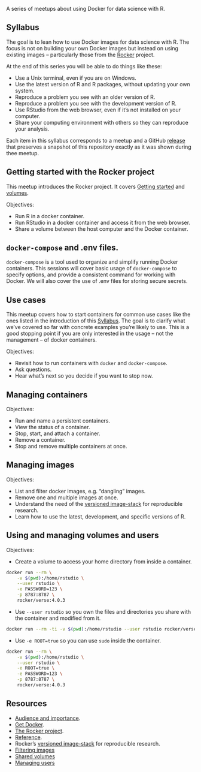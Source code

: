 
<!-- README.md is generated from README.Rmd. Please edit that file -->
<!-- README.md is generated from README.Rmd. Please edit that file -->

A series of meetups about using Docker for data science with R.

## Syllabus

The goal is to lean how to use Docker images for data science with R.
The focus is not on building your own Docker images but instead on using
existing images – particularly those from the
[Rocker](https://www.rocker-project.org) project.

At the end of this series you will be able to do things like these:

-   Use a Unix terminal, even if you are on Windows.
-   Use the latest version of R and R packages, without updating your
    own system.
-   Reproduce a problem you see with an older version of R.
-   Reproduce a problem you see with the development version of R.
-   Use RStudio from the web browser, even if it’s not installed on your
    computer.
-   Share your computing environment with others so they can reproduce
    your analysis.

Each item in this syllabus corresponds to a meetup and a GitHub
[release](https://github.com/2DegreesInvesting/ds.docker/releases) that
preserves a snapshot of this repository exactly as it was shown during
thee meetup.

## Getting started with the Rocker project

This meetup introduces the Rocker project. It covers [Getting
started](https://www.rocker-project.org/) and
[volumes](https://www.rocker-project.org/use/shared_volumes/).

Objectives:

-   Run R in a docker container.
-   Run RStudio in a docker container and access it from the web
    browser.
-   Share a volume between the host computer and the Docker container.

## `docker-compose` and .env files.

`docker-compose` is a tool used to organize and simplify running Docker
containers. This sessions will cover basic usage of `docker-compose` to
specify options, and provide a consistent command for working with
Docker. We will also cover the use of .env files for storing secure
secrets.

## Use cases

This meetup covers how to start containers for common use cases like the
ones listed in the introduction of this [Syllabus](#syllabus). The goal
is to clarify what we’ve covered so far with concrete examples you’re
likely to use. This is a good stopping point if you are only interested
in the usage – not the management – of docker containers.

Objectives:

-   Revisit how to run containers with `docker` and `docker-compose`.
-   Ask questions.
-   Hear what’s next so you decide if you want to stop now.

## Managing containers

Objectives:

-   Run and name a persistent containers.
-   View the status of a container.
-   Stop, start, and attach a container.
-   Remove a container.
-   Stop and remove multiple containers at once.

## Managing images

Objectives:

-   List and filter docker images, e.g. “dangling” images.
-   Remove one and multiple images at once.
-   Understand the need of the [versioned
    image-stack](https://www.rocker-project.org/images/) for
    reproducible research.
-   Learn how to use the latest, development, and specific versions
    of R.

## Using and managing volumes and users

Objectives:

-   Create a volume to access your home directory from inside a
    container.

``` bash
docker run --rm \
    -v $(pwd):/home/rstudio \
    --user rstudio \
    -e PASSWORD=123 \
    -p 8787:8787 \
    rocker/verse:4.0.3
```

-   Use `--user rstudio` so you own the files and directories you share
    with the container and modified from it.

``` bash
docker run --rm -ti -v $(pwd):/home/rstudio --user rstudio rocker/verse bash
```

-   Use `-e ROOT=true` so you can use `sudo` inside the container.

``` bash
docker run --rm \
    -v $(pwd):/home/rstudio \
    --user rstudio \
    -e ROOT=true \
    -e PASSWORD=123 \
    -p 8787:8787 \
    rocker/verse:4.0.3
```

## Resources

-   [Audience and
    importance](https://github.com/2DegreesInvesting/ds-incubator/issues/74).
-   [Get Docker](https://docs.docker.com/get-docker/).
-   [The Rocker project](https://www.rocker-project.org/).
-   [Reference](https://docs.docker.com/reference/).
-   Rocker’s [versioned
    image-stack](https://www.rocker-project.org/images/) for
    reproducible research.
-   [Filtering
    images](https://docs.docker.com/engine/reference/commandline/images/#filtering)
-   [Shared volumes](https://www.rocker-project.org/use/shared_volumes/)
-   [Managing users](https://www.rocker-project.org/use/managing_users/)

